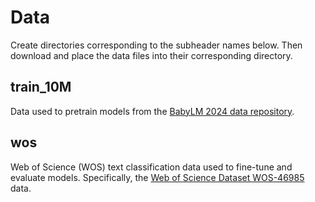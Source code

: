 # Data
Create directories corresponding to the subheader names below.
Then download and place the data files into their corresponding
directory.

## train_10M
Data used to pretrain models from the 
[BabyLM 2024 data repository](https://osf.io/5mk3x). 

## wos
Web of Science (WOS) text classification data used to fine-tune
and evaluate models. Specifically, the 
[Web of Science Dataset WOS-46985](https://data.mendeley.com/datasets/9rw3vkcfy4/6)
data.
